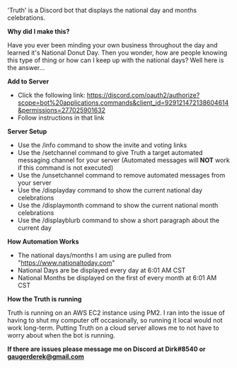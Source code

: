 'Truth' is a Discord bot that displays the national day and months celebrations.

**Why did I make this?**

Have you ever been minding your own business throughout the day and learned it's National Donut Day. Then you wonder, how are people knowing this type of thing or how can I keep up with the national days? Well here is the answer...

**Add to Server**
- Click the following link: https://discord.com/oauth2/authorize?scope=bot%20applications.commands&client_id=929121472138604614&permissions=277025901632
- Follow instructions in that link

**Server Setup**
- Use the /info command to show the invite and voting links
- Use the /setchannel command to give Truth a target automated messaging channel for your server (Automated messages will **NOT** work if this command is not executed)
- Use the /unsetchannel command to remove automated messages from your server
- Use the /displayday command to show the current national day celebrations
- Use the /displaymonth command to show the current national month celebrations
- Use the /displayblurb command to show a short paragraph about the current day

**How Automation Works**
- The national days/months I am using are pulled from "https://www.nationaltoday.com"
- National Days are be displayed every day at 6:01 AM CST
- National Months be displayed on the first of every month at 6:01 AM CST

**How the Truth is running**

Truth is running on an AWS EC2 instance using PM2. I ran into the issue of having to shut my computer off occasionally, so running it local would not work long-term. Putting Truth on a cloud server allows me to not have to worry about when the bot is running.


**If there are issues please message me on Discord at Dirk#8540 or gaugerderek@gmail.com**
